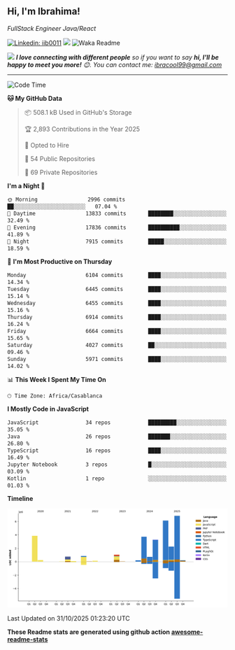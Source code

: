 <h2>Hi, I'm Ibrahima! </h2>
<p><em>FullStack Engineer Java/React
</em></p>


[![Linkedin: iib0011](https://img.shields.io/badge/-iib0011-blue?style=flat-square&logo=Linkedin&logoColor=white&link=https://www.linkedin.com/in/iib0011/)](https://www.linkedin.com/in/iib0011/)
![](https://visitor-badge.glitch.me/badge?page_id=iib0011)
![Waka Readme](https://github.com/iib0011/iib0011/workflows/Waka%20Readme/badge.svg)


<img src="https://media.giphy.com/media/LnQjpWaON8nhr21vNW/giphy.gif" width="60"> <em><b>I love connecting with different people</b> so if you want to say <b>hi, I'll be happy to meet you more!</b> 😊. You can contact me: ibracool99@gmail.com</em>

---
<!--START_SECTION:waka-->
![Code Time](http://img.shields.io/badge/Code%20Time-5%2C539%20hrs%2012%20mins-blue)

**🐱 My GitHub Data** 

> 📦 508.1 kB Used in GitHub's Storage 
 > 
> 🏆 2,893 Contributions in the Year 2025
 > 
> 💼 Opted to Hire
 > 
> 📜 54 Public Repositories 
 > 
> 🔑 69 Private Repositories 
 > 
**I'm a Night 🦉** 

```text
🌞 Morning                2996 commits        ██░░░░░░░░░░░░░░░░░░░░░░░   07.04 % 
🌆 Daytime                13833 commits       ████████░░░░░░░░░░░░░░░░░   32.49 % 
🌃 Evening                17836 commits       ██████████░░░░░░░░░░░░░░░   41.89 % 
🌙 Night                  7915 commits        █████░░░░░░░░░░░░░░░░░░░░   18.59 % 
```
📅 **I'm Most Productive on Thursday** 

```text
Monday                   6104 commits        ████░░░░░░░░░░░░░░░░░░░░░   14.34 % 
Tuesday                  6445 commits        ████░░░░░░░░░░░░░░░░░░░░░   15.14 % 
Wednesday                6455 commits        ████░░░░░░░░░░░░░░░░░░░░░   15.16 % 
Thursday                 6914 commits        ████░░░░░░░░░░░░░░░░░░░░░   16.24 % 
Friday                   6664 commits        ████░░░░░░░░░░░░░░░░░░░░░   15.65 % 
Saturday                 4027 commits        ██░░░░░░░░░░░░░░░░░░░░░░░   09.46 % 
Sunday                   5971 commits        ████░░░░░░░░░░░░░░░░░░░░░   14.02 % 
```


📊 **This Week I Spent My Time On** 

```text
🕑︎ Time Zone: Africa/Casablanca
```

**I Mostly Code in JavaScript** 

```text
JavaScript               34 repos            █████████░░░░░░░░░░░░░░░░   35.05 % 
Java                     26 repos            ███████░░░░░░░░░░░░░░░░░░   26.80 % 
TypeScript               16 repos            ████░░░░░░░░░░░░░░░░░░░░░   16.49 % 
Jupyter Notebook         3 repos             █░░░░░░░░░░░░░░░░░░░░░░░░   03.09 % 
Kotlin                   1 repo              ░░░░░░░░░░░░░░░░░░░░░░░░░   01.03 % 
```



**Timeline**

![Lines of Code chart](https://raw.githubusercontent.com/iib0011/iib0011/master/assets/bar_graph.png)


 Last Updated on 31/10/2025 01:23:20 UTC
<!--END_SECTION:waka-->

**These Readme stats are generated using github action [awesome-readme-stats](https://github.com/iib0011/waka-readme-stats)**
